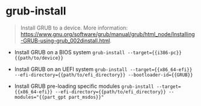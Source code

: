 # grub-install
> Install GRUB to a device.
> More information: <https://www.gnu.org/software/grub/manual/grub/html_node/Installing-GRUB-using-grub_002dinstall.html>.

- Install GRUB on a BIOS system
`grub-install --target={{i386-pc}} {{path/to/device}}`

- Install GRUB on an UEFI system
`grub-install --target={{x86_64-efi}} --efi-directory={{path/to/efi_directory}} --bootloader-id={{GRUB}}`

- Install GRUB pre-loading specific modules
`grub-install --target={{x86_64-efi}} --efi-directory={{path/to/efi_directory}} --modules="{{part_gpt part_msdos}}"`

